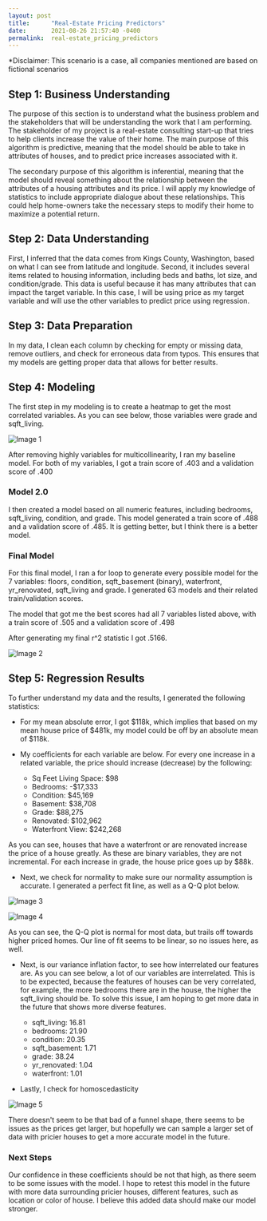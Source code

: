 ```yaml
---
layout: post
title:      "Real-Estate Pricing Predictors"
date:       2021-08-26 21:57:40 -0400
permalink:  real-estate_pricing_predictors
---
```



*Disclaimer: This scenario is a case, all companies mentioned are based on fictional scenarios


## Step 1: Business Understanding

The purpose of this section is to understand what the business problem and the stakeholders that will be 
understanding the work that I am performing. The stakeholder of my project is a real-estate consulting start-up that tries to help clients increase the value of their home. The main purpose of this algorithm is predictive, meaning that the model should be able to take in attributes of houses, and to predict price increases associated with it.

The secondary purpose of this algorithm is inferential, meaning that the model should reveal something about the relationship between the attributes of a housing attributes and its price. I will apply my knowledge of statistics to include appropriate dialogue about these relationships. This could help home-owners take the necessary steps to modify their home to maximize a potential return.

## Step 2: Data Understanding

First, I inferred that the data comes from Kings County, Washington, based on what I can see from latitude and longitude. Second, it includes several items related to housing information, including beds and baths, lot size, and condition/grade. This data is useful because it has many attributes that can impact the target variable. In this case, I will be using price as my target variable and will use the other variables to predict price using regression.

## Step 3: Data Preparation

In my data, I clean each column by checking for empty or missing data, remove outliers, and check for erroneous data from typos. This ensures that my models are getting proper data that allows for better results.

## Step 4: Modeling

The first step in my modeling is to create a heatmap to get the most correlated variables. As you can see below, those variables were grade and sqft_living.

![Image 1](https://raw.githubusercontent.com/justingrisanti/dsc-phase-2-project/master/Visualizations/heatmap.png)

After removing highly variables for multicollinearity, I ran my baseline model. For both of my variables, I got a train score of .403 and a validation score of .400

### Model 2.0

I then created a model based on all numeric features, including bedrooms, sqft_living, condition, and grade. This model generated a train score of .488 and a validation score of .485. It is getting better, but I think there is a better model.

### Final Model

For this final model, I ran a for loop to generate every possible model for the 7 variables: floors, condition, sqft_basement (binary), waterfront, yr_renovated, sqft_living and grade. I generated 63 models and their related train/validation scores.

The model that got me the best scores had all 7 variables listed above, with a train score of .505 and a validation score of .498

After generating my final r^2 statistic I got .5166.

![Image 2](https://raw.githubusercontent.com/justingrisanti/dsc-phase-2-project/master/Visualizations/features.png)

## Step 5: Regression Results

To further understand my data and the results, I generated the following statistics:

* For my mean absolute error, I got $118k, which implies that based on my mean house price of $481k, my model could be off by an absolute mean of $118k.

* My coefficients for each variable are below. For every one increase in a related variable, the price should increase (decrease) by the following:

    * Sq Feet Living Space: $98
    * Bedrooms: -$17,333
    * Condition: $45,169
    * Basement: $38,708
    * Grade: $88,275 
    * Renovated: $102,962
    * Waterfront View: $242,268


As you can see, houses that have a waterfront or are renovated increase the price of a house greatly. As these are binary variables, they are not incremental. For each increase in grade, the house price goes up by $88k.

* Next, we check for normality to make sure our normality assumption is accurate. I generated a perfect fit line, as well as a Q-Q plot below.

![Image 3](https://raw.githubusercontent.com/justingrisanti/dsc-phase-2-project/master/Visualizations/Linearity.png)
  
![Image 4](https://raw.githubusercontent.com/justingrisanti/dsc-phase-2-project/master/Visualizations/Normality.png)

As you can see, the Q-Q plot is normal for most data, but trails off towards higher priced homes. Our line of fit seems to be linear, so no issues here, as well.

* Next, is our variance inflation factor, to see how interrelated our features are. As you can see below, a lot of our variables are interrelated. This is to be expected, because the features of houses can be very correlated, for example, the more bedrooms there are in the house, the higher the sqft_living should be. To solve this issue, I am hoping to get more data in the future that shows more diverse features.

    * sqft_living: 16.81
    * bedrooms: 21.90
    * condition: 20.35
    * sqft_basement: 1.71
    * grade: 38.24
    * yr_renovated: 1.04
    * waterfront: 1.01

* Lastly, I check for homoscedasticity

![Image 5](https://raw.githubusercontent.com/justingrisanti/dsc-phase-2-project/master/Visualizations/Homoscedasticity.png)

There doesn't seem to be that bad of a funnel shape, there seems to be issues as the prices get larger, but hopefully we can sample a larger set of data with pricier houses to get a more accurate model in the future.

### Next Steps

Our confidence in these coefficients should be not that high, as there seem to be some issues with the model. I hope to retest this model in the future with more data surrounding pricier houses, different features, such as location or color of house. I believe this added data should make our model stronger.
